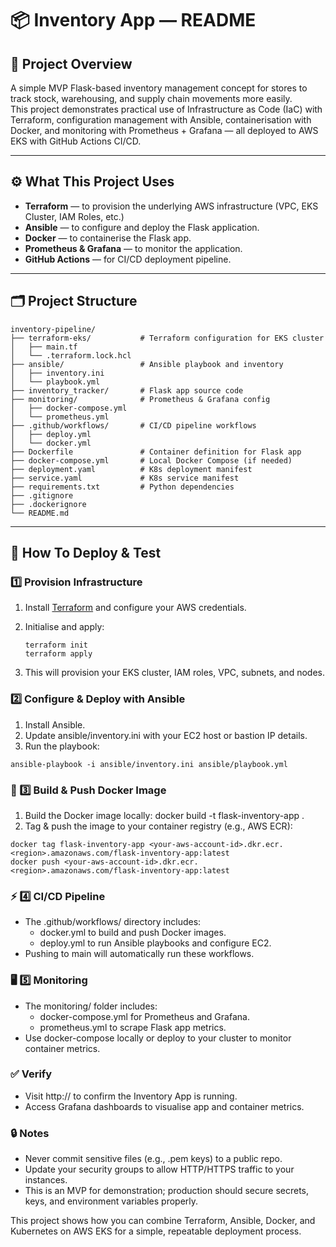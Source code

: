 # 📦 Inventory App — README

## 📌 Project Overview

A simple MVP Flask-based inventory management concept for stores to track stock, warehousing, and supply chain movements more easily.  
This project demonstrates practical use of Infrastructure as Code (IaC) with Terraform, configuration management with Ansible, containerisation with Docker, and monitoring with Prometheus + Grafana — all deployed to AWS EKS with GitHub Actions CI/CD.

---

## ⚙️ What This Project Uses

- **Terraform** — to provision the underlying AWS infrastructure (VPC, EKS Cluster, IAM Roles, etc.)
- **Ansible** — to configure and deploy the Flask application.
- **Docker** — to containerise the Flask app.
- **Prometheus & Grafana** — to monitor the application.
- **GitHub Actions** — for CI/CD deployment pipeline.

---

## 🗂️ Project Structure

```
inventory-pipeline/
├── terraform-eks/           # Terraform configuration for EKS cluster
│   ├── main.tf
│   └── .terraform.lock.hcl
├── ansible/                 # Ansible playbook and inventory
│   ├── inventory.ini
│   └── playbook.yml
├── inventory_tracker/       # Flask app source code
├── monitoring/              # Prometheus & Grafana config
│   ├── docker-compose.yml
│   └── prometheus.yml
├── .github/workflows/       # CI/CD pipeline workflows
│   ├── deploy.yml
│   └── docker.yml
├── Dockerfile               # Container definition for Flask app
├── docker-compose.yml       # Local Docker Compose (if needed)
├── deployment.yaml          # K8s deployment manifest
├── service.yaml             # K8s service manifest
├── requirements.txt         # Python dependencies
├── .gitignore
├── .dockerignore
└── README.md

```

---

## 🚀 How To Deploy & Test

### 1️⃣ Provision Infrastructure

1. Install [Terraform](https://developer.hashicorp.com/terraform/install) and configure your AWS credentials.
2. Initialise and apply:
   
   ```
   terraform init
   terraform apply
   ```

3. This will provision your EKS cluster, IAM roles, VPC, subnets, and nodes.

### 2️⃣ Configure & Deploy with Ansible
1. Install Ansible.
2. Update ansible/inventory.ini with your EC2 host or bastion IP details.
3. Run the playbook:

```
ansible-playbook -i ansible/inventory.ini ansible/playbook.yml
```

### 🐳 3️⃣ Build & Push Docker Image
1. Build the Docker image locally: docker build -t flask-inventory-app .
2. Tag & push the image to your container registry (e.g., AWS ECR):

```
docker tag flask-inventory-app <your-aws-account-id>.dkr.ecr.<region>.amazonaws.com/flask-inventory-app:latest
docker push <your-aws-account-id>.dkr.ecr.<region>.amazonaws.com/flask-inventory-app:latest
```

### ⚡ 4️⃣ CI/CD Pipeline
- The .github/workflows/ directory includes:
     - docker.yml to build and push Docker images.
     - deploy.yml to run Ansible playbooks and configure EC2.
- Pushing to main will automatically run these workflows.

### 🖥️ 5️⃣ Monitoring
- The monitoring/ folder includes:
	- docker-compose.yml for Prometheus and Grafana.
	- prometheus.yml to scrape Flask app metrics.
- Use docker-compose locally or deploy to your cluster to monitor container metrics.

### ✅ Verify
 - Visit http://<your-eks-lb-endpoint> to confirm the Inventory App is running.
 - Access Grafana dashboards to visualise app and container metrics.


### 🔒 Notes
 - Never commit sensitive files (e.g., .pem keys) to a public repo.
 - Update your security groups to allow HTTP/HTTPS traffic to your instances.
 - This is an MVP for demonstration; production should secure secrets, keys, and environment variables properly.

This project shows how you can combine Terraform, Ansible, Docker, and Kubernetes on AWS EKS for a simple, repeatable deployment process.